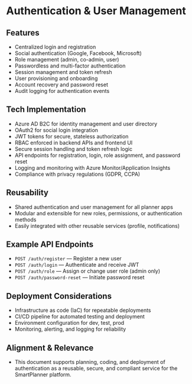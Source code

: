 
# Authentication & User Management

## Features
- Centralized login and registration
- Social authentication (Google, Facebook, Microsoft)
- Role management (admin, co-admin, user)
- Passwordless and multi-factor authentication
- Session management and token refresh
- User provisioning and onboarding
- Account recovery and password reset
- Audit logging for authentication events

## Tech Implementation
- Azure AD B2C for identity management and user directory
- OAuth2 for social login integration
- JWT tokens for secure, stateless authorization
- RBAC enforced in backend APIs and frontend UI
- Secure session handling and token refresh logic
- API endpoints for registration, login, role assignment, and password reset
- Logging and monitoring with Azure Monitor/Application Insights
- Compliance with privacy regulations (GDPR, CCPA)

## Reusability
- Shared authentication and user management for all planner apps
- Modular and extensible for new roles, permissions, or authentication methods
- Easily integrated with other reusable services (profile, notifications)

## Example API Endpoints
- `POST /auth/register` — Register a new user
- `POST /auth/login` — Authenticate and receive JWT
- `POST /auth/role` — Assign or change user role (admin only)
- `POST /auth/password-reset` — Initiate password reset

## Deployment Considerations
- Infrastructure as code (IaC) for repeatable deployments
- CI/CD pipeline for automated testing and deployment
- Environment configuration for dev, test, prod
- Monitoring, alerting, and logging for reliability

## Alignment & Relevance
- This document supports planning, coding, and deployment of authentication as a reusable, secure, and compliant service for the SmartPlanner platform.
